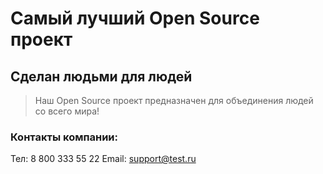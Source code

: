 # Самый лучший Open Source проект

## Сделан людьми для людей

> Наш Open Source проект предназначен для объединения людей со всего мира!

### Контакты компании: ###

Тел: 8 800 333 55 22
Email: support@test.ru
